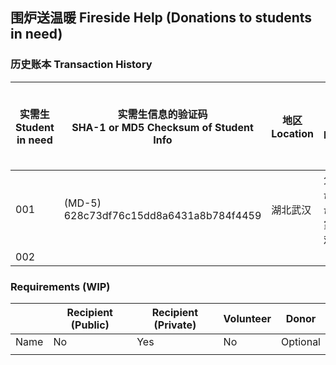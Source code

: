 ## 围炉送温暖 Fireside Help (Donations to students in need)

### 历史账本 Transaction History 

|实需生<br>Student in need          | 实需生信息的验证码 <br>SHA-1 or MD5 Checksum of Student Info                   | 地区 Location    | 受疫情影响(可选）Description (optional)  | 收款二维码的验证码 <br>SHA-1 or MD5 Checksum of Payment QR    | 志愿验证人联系方式<br>Volunteer Verifier Contact |
| ------------------- | ------------------------------------- | ------------------- | ------------------- | ------------------- | ------------------- |
| 001                 |(MD-5) 628c73df76c15dd8a6431a8b784f4459| 湖北武汉            |  父亲病逝由母亲抚养，母亲务农，家庭经济困难。                    |(MD-5) ab195d7413e9e7e7510d2fd1c1231292| [WeChat](001/Verifier001.jpg) |
| 002| | | | | |


### Requirements (WIP)

|                     | Recipient (Public)  | Recipient (Private) | Volunteer           | Donor               |
| ------------------- | ------------------- | ------------------- | ------------------- | ------------------- |
| Name                | No                  | Yes                 | No                  | Optional            |
|                     |                     |                     |                     |                     |
